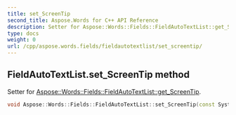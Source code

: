 ```yaml
---
title: set_ScreenTip
second_title: Aspose.Words for C++ API Reference
description: Setter for Aspose::Words::Fields::FieldAutoTextList::get_ScreenTip. 
type: docs
weight: 0
url: /cpp/aspose.words.fields/fieldautotextlist/set_screentip/
---
```

## FieldAutoTextList.set_ScreenTip method


Setter for [Aspose::Words::Fields::FieldAutoTextList::get_ScreenTip](../get_screentip/).

```cpp
void Aspose::Words::Fields::FieldAutoTextList::set_ScreenTip(const System::String &value)
```

